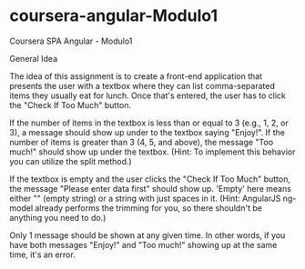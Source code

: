 # coursera-angular-Modulo1
Coursera SPA Angular - Modulo1

General Idea

The idea of this assignment is to create a front-end application that presents the user with a textbox where they can list comma-separated items they usually eat for lunch. Once that's entered, the user has to click the "Check If Too Much" button.

If the number of items in the textbox is less than or equal to 3 (e.g., 1, 2, or 3), a message should show up under to the textbox saying "Enjoy!". If the number of items is greater than 3 (4, 5, and above), the message "Too much!" should show up under the textbox. (Hint: To implement this behavior you can utilize the  split  method.)

If the textbox is empty and the user clicks the "Check If Too Much" button, the message "Please enter data first" should show up. 'Empty' here means either  ""  (empty string) or a string with just spaces in it. (Hint: AngularJS  ng-model  already performs the trimming for you, so there shouldn't be anything you need to do.)

Only 1 message should be shown at any given time. In other words, if you have both messages "Enjoy!" and "Too much!" showing up at the same time, it's an error.
